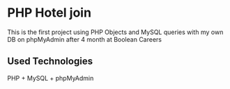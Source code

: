 # PHP Hotel join

This is the first project using PHP Objects and MySQL queries with my own DB on phpMyAdmin after 4 month at Boolean Careers

## Used Technologies

PHP + MySQL + phpMyAdmin
